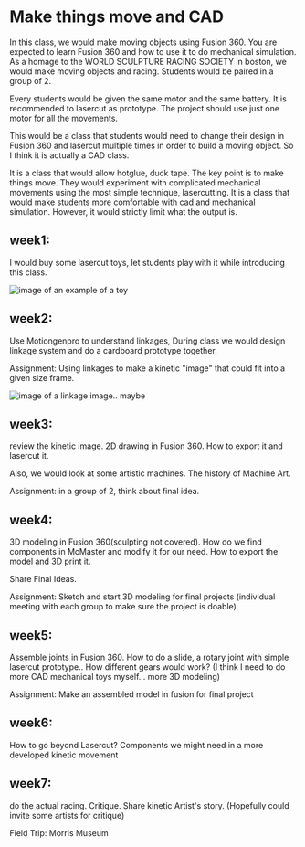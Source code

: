 # Make things move and CAD

In this class, we would make moving objects using Fusion 360. You are expected to learn Fusion 360 and how to use it to do mechanical simulation. As a homage to the WORLD SCULPTURE RACING SOCIETY in boston, we would make moving objects and racing. Students would be paired in a group of 2.

Every students would be given the same motor and the same battery. It is recommended to lasercut as prototype. The project should use just one motor for all the movements.

This would be a class that students would need to change their design in Fusion 360 and lasercut multiple times in order to build a moving object. So I think it is actually a CAD class.

It is a class that would allow hotglue, duck tape. The key point is to make things move. They would experiment with complicated mechanical movements using the most simple technique, lasercutting. It is a class that would make students more comfortable with cad and mechanical simulation. However, it would strictly limit what the output is. 

## week1:

I would buy some lasercut toys, let students play with it while introducing this class. 

![image of an example of a toy](https://cdn.shopify.com/s/files/1/0559/6587/6418/products/87fc6e90a54fa2e5a47ecdecf536d30b_1080x_c662dd4d-94eb-46f5-97eb-33e6e9d798cc_1024x1024@2x.jpg?v=1635169350)

## week2:

Use Motiongenpro to understand linkages, During class we would design linkage system and do a cardboard prototype together.

Assignment: Using linkages to make a kinetic "image" that could fit into a given size frame.

![image of a linkage image.. maybe](https://i.ytimg.com/vi/8b1NXslviYE/maxresdefault.jpg)

## week3:

review the kinetic image. 2D drawing in Fusion 360. How to export it and lasercut it.

Also, we would look at some artistic machines. The history of Machine Art. 

Assignment: in a group of 2, think about final idea.

## week4:

3D modeling in Fusion 360(sculpting not covered). How do we find components in McMaster and modify it for our need. How to export the model and 3D print it.

Share Final Ideas.

Assignment: Sketch and start 3D modeling for final projects (individual meeting with each group to make sure the project is doable)

## week5: 

Assemble joints in Fusion 360. How to do a slide, a rotary joint with simple lasercut prototype.. How different gears would work? (I think I need to do more CAD mechanical toys myself... more 3D modeling)

Assignment: Make an assembled model in fusion for final project

## week6:

How to go beyond Lasercut? Components we might need in a more developed kinetic movement

## week7:

do the actual racing. Critique. Share kinetic Artist's story. (Hopefully could invite some artists for critique)

Field Trip: Morris Museum